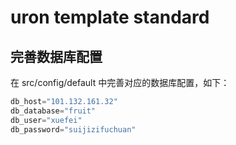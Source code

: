 # uron template standard

## 完善数据库配置
在 src/config/default 中完善对应的数据库配置，如下：
```s
db_host="101.132.161.32"
db_database="fruit"
db_user="xuefei"
db_password="suijizifuchuan"
```
